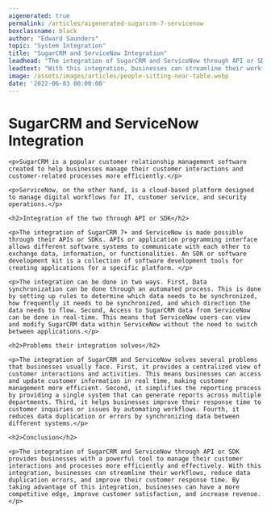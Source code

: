 ```yaml
---
aigenerated: true
permalink: /articles/aigenerated-sugarcrm-7-servicenow
boxclassname: black
author: "Edward Saunders"
topic: "System Integration"
title: "SugarCRM and ServiceNow Integration"
leadhead: "The integration of SugarCRM and ServiceNow through API or SDK provides businesses with a powerful tool to manage their customer interactions and processes more efficiently and effectively"
leadtext: "With this integration, businesses can streamline their workflows, reduce data duplication errors, and improve their customer response time. By taking advantage of this integration, businesses can have a more competitive edge, improve customer satisfaction, and increase revenue."
image: /assets/images/articles/people-sitting-near-table.webp
date: '2022-06-03 00:00:00'
---
```

<div class="arttext">
	<h1>SugarCRM and ServiceNow Integration</h1>

	<p>SugarCRM is a popular customer relationship management software created to help businesses manage their customer interactions and customer-related processes more efficiently.</p>

	<p>ServiceNow, on the other hand, is a cloud-based platform designed to manage digital workflows for IT, customer service, and security operations.</p>

	<h2>Integration of the two through API or SDK</h2>

	<p>The integration of SugarCRM 7+ and ServiceNow is made possible through their APIs or SDKs. APIs or application programming interface allows different software systems to communicate with each other to exchange data, information, or functionalities. An SDK or software development kit is a collection of software development tools for creating applications for a specific platform. </p>

	<p>The integration can be done in two ways. First, Data synchronization can be done through an automated process. This is done by setting up rules to determine which data needs to be synchronized, how frequently it needs to be synchronized, and which direction the data needs to flow. Second, Access to SugarCRM data from ServiceNow can be done in real-time. This means that ServiceNow users can view and modify SugarCRM data within ServiceNow without the need to switch between applications.</p>

	<h2>Problems their integration solves</h2>

	<p>The integration of SugarCRM and ServiceNow solves several problems that businesses usually face. First, it provides a centralized view of customer interactions and activities. This means businesses can access and update customer information in real time, making customer management more efficient. Second, it simplifies the reporting process by providing a single system that can generate reports across multiple departments. Third, it helps businesses improve their response time to customer inquiries or issues by automating workflows. Fourth, it reduces data duplication or errors by synchronizing data between different systems.</p>

	<h2>Conclusion</h2>

	<p>The integration of SugarCRM and ServiceNow through API or SDK provides businesses with a powerful tool to manage their customer interactions and processes more efficiently and effectively. With this integration, businesses can streamline their workflows, reduce data duplication errors, and improve their customer response time. By taking advantage of this integration, businesses can have a more competitive edge, improve customer satisfaction, and increase revenue.</p>

</div>